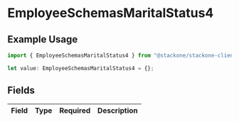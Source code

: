 # EmployeeSchemasMaritalStatus4

## Example Usage

```typescript
import { EmployeeSchemasMaritalStatus4 } from "@stackone/stackone-client-ts/sdk/models/shared";

let value: EmployeeSchemasMaritalStatus4 = {};
```

## Fields

| Field       | Type        | Required    | Description |
| ----------- | ----------- | ----------- | ----------- |